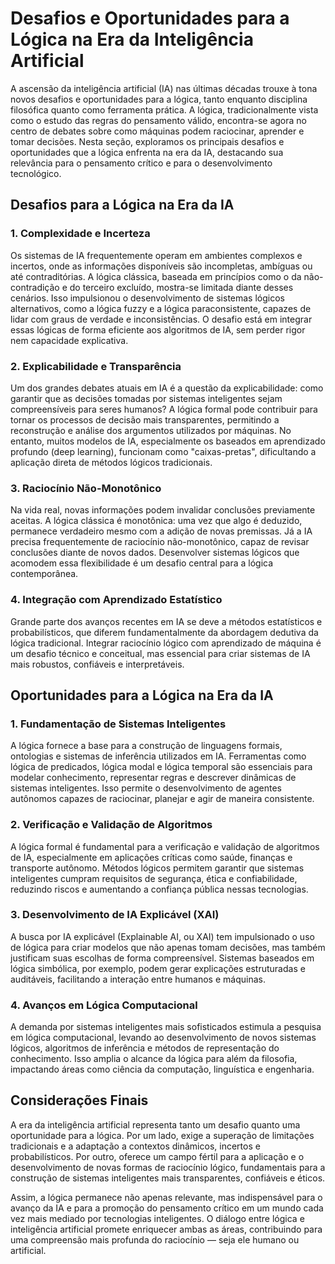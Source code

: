 # Desafios e Oportunidades para a Lógica na Era da Inteligência Artificial

A ascensão da inteligência artificial (IA) nas últimas décadas trouxe à tona novos desafios e oportunidades para a lógica, tanto enquanto disciplina filosófica quanto como ferramenta prática. A lógica, tradicionalmente vista como o estudo das regras do pensamento válido, encontra-se agora no centro de debates sobre como máquinas podem raciocinar, aprender e tomar decisões. Nesta seção, exploramos os principais desafios e oportunidades que a lógica enfrenta na era da IA, destacando sua relevância para o pensamento crítico e para o desenvolvimento tecnológico.

## Desafios para a Lógica na Era da IA

### 1. **Complexidade e Incerteza**

Os sistemas de IA frequentemente operam em ambientes complexos e incertos, onde as informações disponíveis são incompletas, ambíguas ou até contraditórias. A lógica clássica, baseada em princípios como o da não-contradição e do terceiro excluído, mostra-se limitada diante desses cenários. Isso impulsionou o desenvolvimento de sistemas lógicos alternativos, como a lógica fuzzy e a lógica paraconsistente, capazes de lidar com graus de verdade e inconsistências. O desafio está em integrar essas lógicas de forma eficiente aos algoritmos de IA, sem perder rigor nem capacidade explicativa.

### 2. **Explicabilidade e Transparência**

Um dos grandes debates atuais em IA é a questão da explicabilidade: como garantir que as decisões tomadas por sistemas inteligentes sejam compreensíveis para seres humanos? A lógica formal pode contribuir para tornar os processos de decisão mais transparentes, permitindo a reconstrução e análise dos argumentos utilizados por máquinas. No entanto, muitos modelos de IA, especialmente os baseados em aprendizado profundo (deep learning), funcionam como "caixas-pretas", dificultando a aplicação direta de métodos lógicos tradicionais.

### 3. **Raciocínio Não-Monotônico**

Na vida real, novas informações podem invalidar conclusões previamente aceitas. A lógica clássica é monotônica: uma vez que algo é deduzido, permanece verdadeiro mesmo com a adição de novas premissas. Já a IA precisa frequentemente de raciocínio não-monotônico, capaz de revisar conclusões diante de novos dados. Desenvolver sistemas lógicos que acomodem essa flexibilidade é um desafio central para a lógica contemporânea.

### 4. **Integração com Aprendizado Estatístico**

Grande parte dos avanços recentes em IA se deve a métodos estatísticos e probabilísticos, que diferem fundamentalmente da abordagem dedutiva da lógica tradicional. Integrar raciocínio lógico com aprendizado de máquina é um desafio técnico e conceitual, mas essencial para criar sistemas de IA mais robustos, confiáveis e interpretáveis.

## Oportunidades para a Lógica na Era da IA

### 1. **Fundamentação de Sistemas Inteligentes**

A lógica fornece a base para a construção de linguagens formais, ontologias e sistemas de inferência utilizados em IA. Ferramentas como lógica de predicados, lógica modal e lógica temporal são essenciais para modelar conhecimento, representar regras e descrever dinâmicas de sistemas inteligentes. Isso permite o desenvolvimento de agentes autônomos capazes de raciocinar, planejar e agir de maneira consistente.

### 2. **Verificação e Validação de Algoritmos**

A lógica formal é fundamental para a verificação e validação de algoritmos de IA, especialmente em aplicações críticas como saúde, finanças e transporte autônomo. Métodos lógicos permitem garantir que sistemas inteligentes cumpram requisitos de segurança, ética e confiabilidade, reduzindo riscos e aumentando a confiança pública nessas tecnologias.

### 3. **Desenvolvimento de IA Explicável (XAI)**

A busca por IA explicável (Explainable AI, ou XAI) tem impulsionado o uso de lógica para criar modelos que não apenas tomam decisões, mas também justificam suas escolhas de forma compreensível. Sistemas baseados em lógica simbólica, por exemplo, podem gerar explicações estruturadas e auditáveis, facilitando a interação entre humanos e máquinas.

### 4. **Avanços em Lógica Computacional**

A demanda por sistemas inteligentes mais sofisticados estimula a pesquisa em lógica computacional, levando ao desenvolvimento de novos sistemas lógicos, algoritmos de inferência e métodos de representação do conhecimento. Isso amplia o alcance da lógica para além da filosofia, impactando áreas como ciência da computação, linguística e engenharia.

## Considerações Finais

A era da inteligência artificial representa tanto um desafio quanto uma oportunidade para a lógica. Por um lado, exige a superação de limitações tradicionais e a adaptação a contextos dinâmicos, incertos e probabilísticos. Por outro, oferece um campo fértil para a aplicação e o desenvolvimento de novas formas de raciocínio lógico, fundamentais para a construção de sistemas inteligentes mais transparentes, confiáveis e éticos.

Assim, a lógica permanece não apenas relevante, mas indispensável para o avanço da IA e para a promoção do pensamento crítico em um mundo cada vez mais mediado por tecnologias inteligentes. O diálogo entre lógica e inteligência artificial promete enriquecer ambas as áreas, contribuindo para uma compreensão mais profunda do raciocínio — seja ele humano ou artificial.